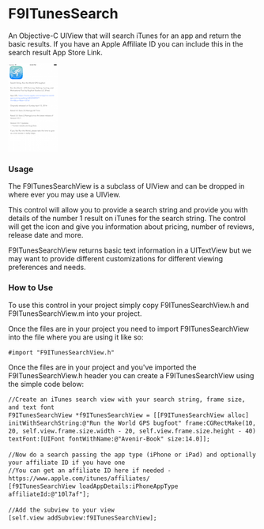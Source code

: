 F9ITunesSearch
==============

An Objective-C UIView that will search iTunes for an app and return the basic results. If you have an Apple Affiliate ID you can include this in the search result App Store Link.

![Demo Image](https://raw.githubusercontent.com/front9tech/F9ITunesSearch/master/F9ITunesSearch/F9ITunesSearch%20Screenshot.png)

### Usage

The F9ITunesSearchView is a subclass of UIView and can be dropped in where ever you may use a UIView.  

This control will allow you to provide a search string and provide you with details of the number 1 result on iTunes for the search string.  The control will get the icon and give you information about pricing, number of reviews, release date and more.

F9ITunesSearchView returns basic text information in a UITextView but we may want to provide different customizations for different viewing preferences and needs.

### How to Use
To use this control in your project simply copy F9ITunesSearchView.h and F9ITunesSearchView.m into your project.  

Once the files are in your project you need to import F9ITunesSearchView into the file where you are using it like so:
```
#import "F9ITunesSearchView.h"
```

Once the files are in your project and you've imported the F9ITunesSearchView.h header you can create a F9ITunesSearchView using the simple code below:
```
//Create an iTunes search view with your search string, frame size, and text font
F9ITunesSearchView *f9ITunesSearchView = [[F9ITunesSearchView alloc] initWithSearchString:@"Run the World GPS bugfoot" frame:CGRectMake(10, 20, self.view.frame.size.width - 20, self.view.frame.size.height - 40) textFont:[UIFont fontWithName:@"Avenir-Book" size:14.0]];

//Now do a search passing the app type (iPhone or iPad) and optionally your affiliate ID if you have one
//You can get an affiliate ID here if needed - https://www.apple.com/itunes/affiliates/
[f9ITunesSearchView loadAppDetails:iPhoneAppType affiliateId:@"10l7af"];

//Add the subview to your view
[self.view addSubview:f9ITunesSearchView];

```

